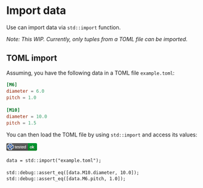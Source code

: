 # Import data

Use can import data via `std::import` function.

*Note: This WIP. Currently, only tuples from a TOML file can be imported.*

## TOML import

Assuming, you have the following data in a TOML file `example.toml`:

```toml
[M6]
diameter = 6.0
pitch = 1.0

[M10]
diameter = 10.0
pitch = 1.5
```

You can then load the TOML file by using `std::import` and access its values:

[![test](.test/toml_import.png)](.test/toml_import.log)

```µcad,toml_import
data = std::import("example.toml");

std::debug::assert_eq([data.M10.diameter, 10.0]);
std::debug::assert_eq([data.M6.pitch, 1.0]);
```
